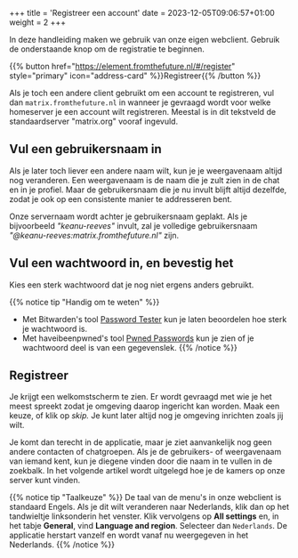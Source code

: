 +++
title = 'Registreer een account'
date = 2023-12-05T09:06:57+01:00
weight = 2
+++

In deze handleiding maken we gebruik van onze eigen webclient. Gebruik de onderstaande knop om de registratie te beginnen.

{{% button href="https://element.fromthefuture.nl/#/register" style="primary" icon="address-card" %}}Registreer{{% /button %}}

Als je toch een andere client gebruikt om een account te registreren, vul dan `matrix.fromthefuture.nl` in wanneer je gevraagd wordt voor welke homeserver je een account wilt registreren. Meestal is in dit tekstveld de standaardserver "matrix.org" vooraf ingevuld.

## Vul een gebruikersnaam in

Als je later toch liever een andere naam wilt, kun je je weergavenaam altijd nog veranderen. Een weergavenaam is de naam die je zult zien in de chat en in je profiel. Maar de gebruikersnaam die je nu invult blijft altijd dezelfde, zodat je ook op een consistente manier te addresseren bent.

Onze servernaam wordt achter je gebruikersnaam geplakt. Als je bijvoorbeeld *"keanu-reeves"* invult, zal je volledige gebruikersnaam *"@keanu-reeves:matrix.fromthefuture.nl"* zijn.

## Vul een wachtwoord in, en bevestig het

Kies een sterk wachtwoord dat je nog niet ergens anders gebruikt.

{{% notice tip "Handig om te weten" %}}
- Met Bitwarden's tool [Password Tester](https://bitwarden.com/password-strength/) kun je laten beoordelen hoe sterk je wachtwoord is.
- Met haveibeenpwned's tool [Pwned Passwords](https://haveibeenpwned.com/Passwords) kun je zien of je wachtwoord deel is van een gegevenslek.
{{% /notice %}}

## Registreer

Je krijgt een welkomstscherm te zien. Er wordt gevraagd met wie je het meest spreekt zodat je omgeving daarop ingericht kan worden. Maak een keuze, of klik op *skip.* Je kunt later altijd nog je omgeving inrichten zoals jij wilt.

Je komt dan terecht in de applicatie, maar je ziet aanvankelijk nog geen andere contacten of chatgroepen. Als je de gebruikers- of weergavenaam van iemand kent, kun je diegene vinden door die naam in te vullen in de zoekbalk. In het volgende artikel wordt uitgelegd hoe je de kamers op onze server kunt vinden.

{{% notice tip "Taalkeuze" %}}
De taal van de menu's in onze webclient is standaard Engels. Als je dit wilt veranderen naar Nederlands, klik dan op het tandwieltje linksonderin het venster. Klik vervolgens op **All settings** en, in het tabje **General**, vind **Language and region**. Selecteer dan `Nederlands`. De applicatie herstart vanzelf en wordt vanaf nu weergegeven in het Nederlands.
{{% /notice %}}